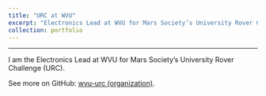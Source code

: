 ```yaml
---
title: "URC at WVU"
excerpt: "Electronics Lead at WVU for Mars Society’s University Rover Challenge (URC)."
collection: portfolio
---
```


---

I am the Electronics Lead at WVU for Mars Society’s University Rover Challenge (URC).

See more on GitHub: [wvu-urc (organization)](https://github.com/wvu-urc/).
